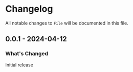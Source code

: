 # Changelog

All notable changes to `File` will be documented in this file.

## 0.0.1 - 2024-04-12

### What's Changed
Initial release
